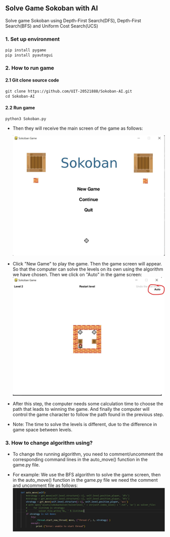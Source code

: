 
## Solve Game Sokoban with AI

Solve game Sokoban using Depth-First Search(DFS), Depth-First Search(BFS) and Uniform Cost Search(UCS)

### 1. Set up environment

```
pip install pygame
pip install pyautogui
```

### 2. How to run game

#### 2.1 Git clone source code
```
git clone https://github.com/UIT-20521888/Sokoban-AI.git
cd Sokoban-AI
```
#### 2.2 Run game
```
python3 Sokoban.py
```
- Then they will receive the main screen of the game as follows:

    ![image](./images/menu.jpg)
- Click "New Game" to play the game. Then the game screen will appear. So that the computer can solve the levels on its own using the algorithm we have chosen. Then we click on "Auto" in the game screen:
    ![image](./images/auto.jpg)
- After this step, the computer needs some calculation time to choose the path that leads to winning the game. And finally the computer will control the game character to follow the path found in the previous step.

- Note: The time to solve the levels is different, due to the difference in game space between levels.
### 3. How to change algorithm using?
- To change the running algorithm, you need to comment/uncomment the corresponding command lines in the auto_move() function in the game.py file.

- For example: We use the BFS algorithm to solve the game screen, then in the auto_move() function in the game.py file we need the comment and uncomment file as follows:
    ![image](./images/ucs.jpg)
